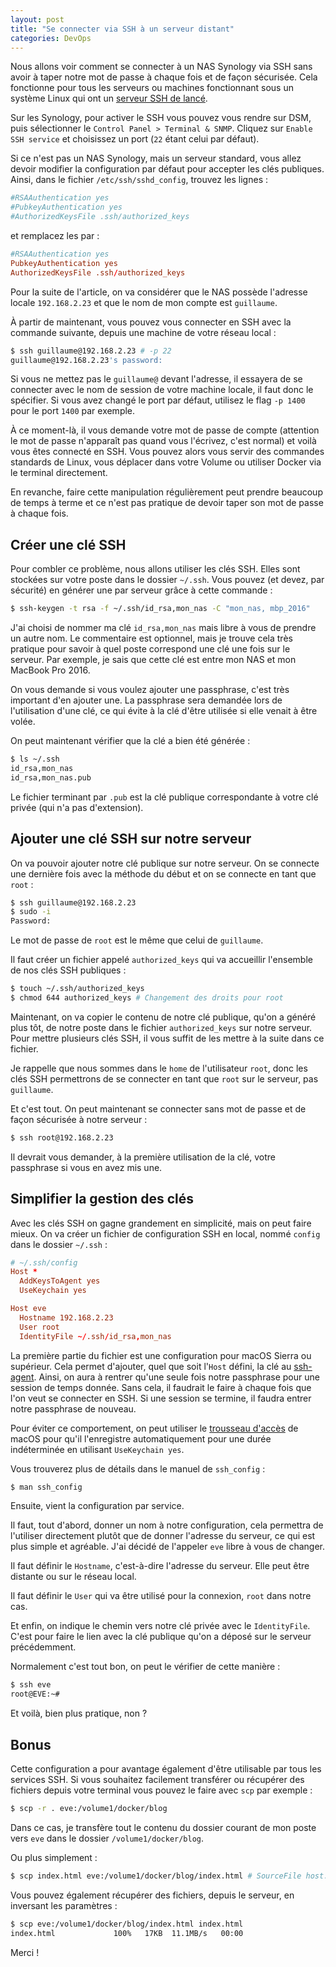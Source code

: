 ```yaml
---
layout: post
title: "Se connecter via SSH à un serveur distant"
categories: DevOps
---
```


Nous allons voir comment se connecter à un NAS Synology via SSH sans avoir à taper notre mot de passe à chaque fois et de façon sécurisée. Cela fonctionne pour tous les serveurs ou machines fonctionnant sous un système Linux qui ont un [serveur SSH de lancé](https://help.ubuntu.com/lts/serverguide/openssh-server.html).

Sur les Synology, pour activer le SSH vous pouvez vous rendre sur DSM, puis sélectionner le ```Control Panel > Terminal & SNMP```. Cliquez sur ```Enable SSH service``` et choisissez un port (```22``` étant celui par défaut).

Si ce n'est pas un NAS Synology, mais un serveur standard, vous allez devoir modifier la configuration par défaut pour accepter les clés publiques. Ainsi, dans le fichier ```/etc/ssh/sshd_config```, trouvez les lignes :

```conf
#RSAAuthentication yes
#PubkeyAuthentication yes
#AuthorizedKeysFile .ssh/authorized_keys
```

et remplacez les par :

```conf
#RSAAuthentication yes
PubkeyAuthentication yes
AuthorizedKeysFile .ssh/authorized_keys
```

Pour la suite de l'article, on va considérer que le NAS possède l'adresse locale ```192.168.2.23``` et que le nom de mon compte est ```guillaume```.

À partir de maintenant, vous pouvez vous connecter en SSH avec la commande suivante, depuis une machine de votre réseau local :

```bash
$ ssh guillaume@192.168.2.23 # -p 22
guillaume@192.168.2.23's password:
```

Si vous ne mettez pas le ```guillaume@``` devant l'adresse, il essayera de se connecter avec le nom de session de votre machine locale, il faut donc le spécifier. Si vous avez changé le port par défaut, utilisez le flag ```-p 1400``` pour le port ```1400``` par exemple.

À ce moment-là, il vous demande votre mot de passe de compte (attention le mot de passe n'apparaît pas quand vous l'écrivez, c'est normal) et voilà vous êtes connecté en SSH. Vous pouvez alors vous servir des commandes standards de Linux, vous déplacer dans votre Volume ou utiliser Docker via le terminal directement.

En revanche, faire cette manipulation régulièrement peut prendre beaucoup de temps à terme et ce n'est pas pratique de devoir taper son mot de passe à chaque fois.

## Créer une clé SSH

Pour combler ce problème, nous allons utiliser les clés SSH. Elles sont stockées sur votre poste dans le dossier ```~/.ssh```. Vous pouvez (et devez, par sécurité) en générer une par serveur grâce à cette commande :

```bash
$ ssh-keygen -t rsa -f ~/.ssh/id_rsa,mon_nas -C "mon_nas, mbp_2016"
```

J'ai choisi de nommer ma clé ```id_rsa,mon_nas``` mais libre à vous de prendre un autre nom. Le commentaire est optionnel, mais je trouve cela très pratique pour savoir à quel poste correspond une clé une fois sur le serveur. Par exemple, je sais que cette clé est entre mon NAS et mon MacBook Pro 2016.

On vous demande si vous voulez ajouter une passphrase, c'est très important d'en ajouter une. La passphrase sera demandée lors de l'utilisation d'une clé, ce qui évite à la clé d'être utilisée si elle venait à être volée.

On peut maintenant vérifier que la clé a bien été générée :

```bash
$ ls ~/.ssh
id_rsa,mon_nas
id_rsa,mon_nas.pub
```

Le fichier terminant par ```.pub``` est la clé publique correspondante à votre clé privée (qui n'a pas d'extension).

## Ajouter une clé SSH sur notre serveur

On va pouvoir ajouter notre clé publique sur notre serveur. On se connecte une dernière fois avec la méthode du début et on se connecte en tant que ```root``` :

```bash
$ ssh guillaume@192.168.2.23
$ sudo -i
Password:
```

Le mot de passe de ```root``` est le même que celui de ```guillaume```.

Il faut créer un fichier appelé ```authorized_keys``` qui va accueillir l'ensemble de nos clés SSH publiques :

```bash
$ touch ~/.ssh/authorized_keys
$ chmod 644 authorized_keys # Changement des droits pour root
```

Maintenant, on va copier le contenu de notre clé publique, qu'on a généré plus tôt, de notre poste dans le fichier ```authorized_keys``` sur notre serveur. Pour mettre plusieurs clés SSH, il vous suffit de les mettre à la suite dans ce fichier.

Je rappelle que nous sommes dans le ```home``` de l'utilisateur ```root```, donc les clés SSH permettrons de se connecter en tant que ```root``` sur le serveur, pas ```guillaume```.

Et c'est tout. On peut maintenant se connecter sans mot de passe et de façon sécurisée à notre serveur :

```bash
$ ssh root@192.168.2.23
```

Il devrait vous demander, à la première utilisation de la clé, votre passphrase si vous en avez mis une.

## Simplifier la gestion des clés

Avec les clés SSH on gagne grandement en simplicité, mais on peut faire mieux. On va créer un fichier de configuration SSH en local, nommé ```config``` dans le dossier ```~/.ssh``` :

```conf
# ~/.ssh/config
Host *
  AddKeysToAgent yes
  UseKeychain yes

Host eve
  Hostname 192.168.2.23
  User root
  IdentityFile ~/.ssh/id_rsa,mon_nas
```

La première partie du fichier est une configuration pour macOS Sierra ou supérieur. Cela permet d'ajouter, quel que soit l'```Host``` défini, la clé au [ssh-agent](https://fr.wikipedia.org/wiki/Ssh-agent). Ainsi, on aura à rentrer qu'une seule fois notre passphrase pour une session de temps donnée. Sans cela, il faudrait le faire à chaque fois que l'on veut se connecter en SSH. Si une session se termine, il faudra entrer notre passphrase de nouveau.

Pour éviter ce comportement, on peut utiliser le [trousseau d'accès](https://en.wikipedia.org/wiki/Keychain_(software)) de macOS pour qu'il l'enregistre automatiquement pour une durée indéterminée en utilisant ```UseKeychain yes```.

Vous trouverez plus de détails dans le manuel de ```ssh_config``` :

```bash
$ man ssh_config
```

Ensuite, vient la configuration par service.

Il faut, tout d'abord, donner un nom à notre configuration, cela permettra de l'utiliser directement plutôt que de donner l'adresse du serveur, ce qui est plus simple et agréable. J'ai décidé de l'appeler ```eve``` libre à vous de changer.

Il faut définir le ```Hostname```, c'est-à-dire l'adresse du serveur. Elle peut être distante ou sur le réseau local.

Il faut définir le ```User``` qui va être utilisé pour la connexion, ```root``` dans notre cas.

Et enfin, on indique le chemin vers notre clé privée avec le ```IdentityFile```. C'est pour faire le lien avec la clé publique qu'on a déposé sur le serveur précédemment.

Normalement c'est tout bon, on peut le vérifier de cette manière :

```bash
$ ssh eve
root@EVE:~#
```

Et voilà, bien plus pratique, non ?

## Bonus

Cette configuration a pour avantage également d'être utilisable par tous les services SSH. Si vous souhaitez facilement transférer ou récupérer des fichiers depuis votre terminal vous pouvez le faire avec ```scp``` par exemple :

```bash
$ scp -r . eve:/volume1/docker/blog
```

Dans ce cas, je transfère tout le contenu du dossier courant de mon poste vers ```eve``` dans le dossier ```/volume1/docker/blog```.

Ou plus simplement :

```bash
$ scp index.html eve:/volume1/docker/blog/index.html # SourceFile host:directory/TargetFile
```

Vous pouvez également récupérer des fichiers, depuis le serveur, en inversant les paramètres :

```bash
$ scp eve:/volume1/docker/blog/index.html index.html
index.html             100%   17KB  11.1MB/s   00:00
```

Merci !
